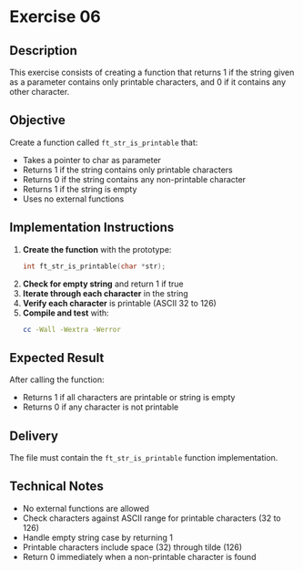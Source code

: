 # Exercise 06
## Description
This exercise consists of creating a function that returns 1 if the string given as a parameter contains only printable characters, and 0 if it contains any other character.
## Objective
Create a function called `ft_str_is_printable` that:
- Takes a pointer to char as parameter
- Returns 1 if the string contains only printable characters
- Returns 0 if the string contains any non-printable character
- Returns 1 if the string is empty
- Uses no external functions
## Implementation Instructions
1. **Create the function** with the prototype:
   ```c
   int ft_str_is_printable(char *str);
   ```
2. **Check for empty string** and return 1 if true
3. **Iterate through each character** in the string
4. **Verify each character** is printable (ASCII 32 to 126)
5. **Compile and test** with:
   ```bash
   cc -Wall -Wextra -Werror
   ```
## Expected Result
After calling the function:
- Returns 1 if all characters are printable or string is empty
- Returns 0 if any character is not printable
## Delivery
The file must contain the `ft_str_is_printable` function implementation.
## Technical Notes
- No external functions are allowed
- Check characters against ASCII range for printable characters (32 to 126)
- Handle empty string case by returning 1
- Printable characters include space (32) through tilde (126)
- Return 0 immediately when a non-printable character is found
